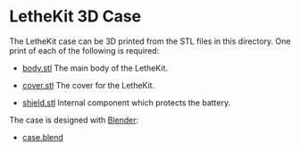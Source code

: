 
# LetheKit 3D Case

The LetheKit case can be 3D printed from the STL files in
this directory.  One print of each of the following is required:

* [body.stl](body.stl) The main body of the LetheKit.

* [cover.stl](cover.stl) The cover for the LetheKit.

* [shield.stl](shield.stl) Internal component which protects the battery.

The case is designed with [Blender](https://www.blender.org):

* [case.blend](case.blend)

